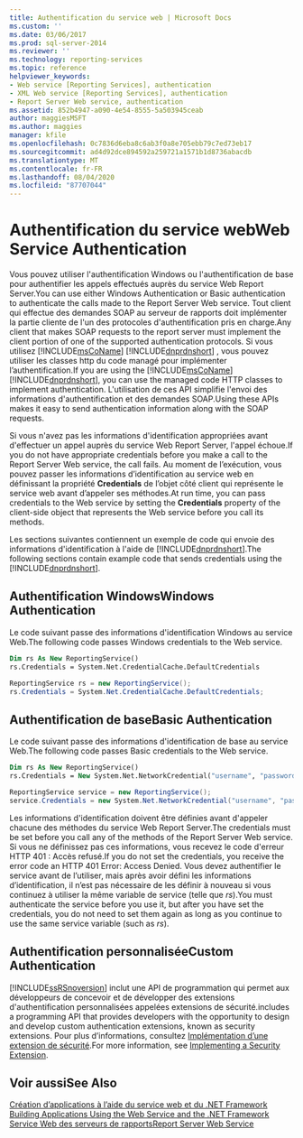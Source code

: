```yaml
---
title: Authentification du service web | Microsoft Docs
ms.custom: ''
ms.date: 03/06/2017
ms.prod: sql-server-2014
ms.reviewer: ''
ms.technology: reporting-services
ms.topic: reference
helpviewer_keywords:
- Web service [Reporting Services], authentication
- XML Web service [Reporting Services], authentication
- Report Server Web service, authentication
ms.assetid: 852b4947-a090-4e54-8555-5a503945ceab
author: maggiesMSFT
ms.author: maggies
manager: kfile
ms.openlocfilehash: 0c7836d6eba8c6ab3f0a8e705ebb79c7ed73eb17
ms.sourcegitcommit: ad4d92dce894592a259721a1571b1d8736abacdb
ms.translationtype: MT
ms.contentlocale: fr-FR
ms.lasthandoff: 08/04/2020
ms.locfileid: "87707044"
---
```

# <a name="web-service-authentication"></a><span data-ttu-id="f4106-102">Authentification du service web</span><span class="sxs-lookup"><span data-stu-id="f4106-102">Web Service Authentication</span></span>
  <span data-ttu-id="f4106-103">Vous pouvez utiliser l'authentification Windows ou l'authentification de base pour authentifier les appels effectués auprès du service Web Report Server.</span><span class="sxs-lookup"><span data-stu-id="f4106-103">You can use either Windows Authentication or Basic authentication to authenticate the calls made to the Report Server Web service.</span></span> <span data-ttu-id="f4106-104">Tout client qui effectue des demandes SOAP au serveur de rapports doit implémenter la partie cliente de l'un des protocoles d'authentification pris en charge.</span><span class="sxs-lookup"><span data-stu-id="f4106-104">Any client that makes SOAP requests to the report server must implement the client portion of one of the supported authentication protocols.</span></span> <span data-ttu-id="f4106-105">Si vous utilisez [!INCLUDE[msCoName](../../../includes/msconame-md.md)] [!INCLUDE[dnprdnshort](../../../includes/dnprdnshort-md.md)] , vous pouvez utiliser les classes http du code managé pour implémenter l’authentification.</span><span class="sxs-lookup"><span data-stu-id="f4106-105">If you are using the [!INCLUDE[msCoName](../../../includes/msconame-md.md)] [!INCLUDE[dnprdnshort](../../../includes/dnprdnshort-md.md)], you can use the managed code HTTP classes to implement authentication.</span></span> <span data-ttu-id="f4106-106">L'utilisation de ces API simplifie l'envoi des informations d'authentification et des demandes SOAP.</span><span class="sxs-lookup"><span data-stu-id="f4106-106">Using these APIs makes it easy to send authentication information along with the SOAP requests.</span></span>  
  
 <span data-ttu-id="f4106-107">Si vous n'avez pas les informations d'identification appropriées avant d'effectuer un appel auprès du service Web Report Server, l'appel échoue.</span><span class="sxs-lookup"><span data-stu-id="f4106-107">If you do not have appropriate credentials before you make a call to the Report Server Web service, the call fails.</span></span> <span data-ttu-id="f4106-108">Au moment de l’exécution, vous pouvez passer les informations d’identification au service web en définissant la propriété **Credentials** de l’objet côté client qui représente le service web avant d’appeler ses méthodes.</span><span class="sxs-lookup"><span data-stu-id="f4106-108">At run time, you can pass credentials to the Web service by setting the **Credentials** property of the client-side object that represents the Web service before you call its methods.</span></span>  
  
 <span data-ttu-id="f4106-109">Les sections suivantes contiennent un exemple de code qui envoie des informations d'identification à l'aide de [!INCLUDE[dnprdnshort](../../../includes/dnprdnshort-md.md)].</span><span class="sxs-lookup"><span data-stu-id="f4106-109">The following sections contain example code that sends credentials using the [!INCLUDE[dnprdnshort](../../../includes/dnprdnshort-md.md)].</span></span>  
  
## <a name="windows-authentication"></a><span data-ttu-id="f4106-110">Authentification Windows</span><span class="sxs-lookup"><span data-stu-id="f4106-110">Windows Authentication</span></span>  
 <span data-ttu-id="f4106-111">Le code suivant passe des informations d'identification Windows au service Web.</span><span class="sxs-lookup"><span data-stu-id="f4106-111">The following code passes Windows credentials to the Web service.</span></span>  
  
```vb  
Dim rs As New ReportingService()  
rs.Credentials = System.Net.CredentialCache.DefaultCredentials  
```  
  
```csharp  
ReportingService rs = new ReportingService();  
rs.Credentials = System.Net.CredentialCache.DefaultCredentials;  
```  
  
## <a name="basic-authentication"></a><span data-ttu-id="f4106-112">Authentification de base</span><span class="sxs-lookup"><span data-stu-id="f4106-112">Basic Authentication</span></span>  
 <span data-ttu-id="f4106-113">Le code suivant passe des informations d'identification de base au service Web.</span><span class="sxs-lookup"><span data-stu-id="f4106-113">The following code passes Basic credentials to the Web service.</span></span>  
  
```vb  
Dim rs As New ReportingService()  
rs.Credentials = New System.Net.NetworkCredential("username", "password", "domain")  
```  
  
```csharp  
ReportingService service = new ReportingService();  
service.Credentials = new System.Net.NetworkCredential("username", "password", "domain");  
```  
  
 <span data-ttu-id="f4106-114">Les informations d'identification doivent être définies avant d'appeler chacune des méthodes du service Web Report Server.</span><span class="sxs-lookup"><span data-stu-id="f4106-114">The credentials must be set before you call any of the methods of the Report Server Web service.</span></span> <span data-ttu-id="f4106-115">Si vous ne définissez pas ces informations, vous recevez le code d'erreur HTTP 401 : Accès refusé.</span><span class="sxs-lookup"><span data-stu-id="f4106-115">If you do not set the credentials, you receive the error code an HTTP 401 Error: Access Denied.</span></span> <span data-ttu-id="f4106-116">Vous devez authentifier le service avant de l’utiliser, mais après avoir défini les informations d’identification, il n’est pas nécessaire de les définir à nouveau si vous continuez à utiliser la même variable de service (telle que *rs*).</span><span class="sxs-lookup"><span data-stu-id="f4106-116">You must authenticate the service before you use it, but after you have set the credentials, you do not need to set them again as long as you continue to use the same service variable (such as *rs*).</span></span>  
  
## <a name="custom-authentication"></a><span data-ttu-id="f4106-117">Authentification personnalisée</span><span class="sxs-lookup"><span data-stu-id="f4106-117">Custom Authentication</span></span>  
 [!INCLUDE[ssRSnoversion](../../../includes/ssrsnoversion-md.md)] <span data-ttu-id="f4106-118">inclut une API de programmation qui permet aux développeurs de concevoir et de développer des extensions d'authentification personnalisées appelées extensions de sécurité.</span><span class="sxs-lookup"><span data-stu-id="f4106-118">includes a programming API that provides developers with the opportunity to design and develop custom authentication extensions, known as security extensions.</span></span> <span data-ttu-id="f4106-119">Pour plus d’informations, consultez [Implémentation d’une extension de sécurité](../../extensions/security-extension/implementing-a-security-extension.md).</span><span class="sxs-lookup"><span data-stu-id="f4106-119">For more information, see [Implementing a Security Extension](../../extensions/security-extension/implementing-a-security-extension.md).</span></span>  
  
## <a name="see-also"></a><span data-ttu-id="f4106-120">Voir aussi</span><span class="sxs-lookup"><span data-stu-id="f4106-120">See Also</span></span>  
 <span data-ttu-id="f4106-121">[Création d’applications à l’aide du service web et du .NET Framework](building-applications-using-the-web-service-and-the-net-framework.md) </span><span class="sxs-lookup"><span data-stu-id="f4106-121">[Building Applications Using the Web Service and the .NET Framework](building-applications-using-the-web-service-and-the-net-framework.md) </span></span>  
 [<span data-ttu-id="f4106-122">Service Web des serveurs de rapports</span><span class="sxs-lookup"><span data-stu-id="f4106-122">Report Server Web Service</span></span>](../report-server-web-service.md)  
  
  
